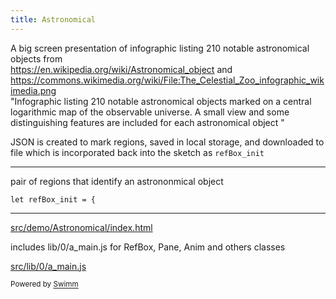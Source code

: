 ```yaml
---
title: Astronomical
---
```

A big screen presentation of infographic listing 210 notable astronomical objects from\
<https://en.wikipedia.org/wiki/Astronomical_object> and <https://commons.wikimedia.org/wiki/File:The_Celestial_Zoo_infographic_wikimedia.png>\
"Infographic listing 210 notable astronomical objects marked on a central logarithmic map of the observable universe. A small view and some distinguishing features are included for each astronomical object "

JSON is created to mark regions, saved in local storage, and downloaded to file which is incorporated back into the sketch as <SwmToken path="/src/demo/Astronomical/refBox_init.js" pos="1:2:2" line-data="let refBox_init = {">`refBox_init`</SwmToken>

<SwmSnippet path="src/demo/Astronomical/refBox_init.js" line="1">

---

pair of regions that identify an astrononmical object&nbsp;

```
let refBox_init = {
```

---

</SwmSnippet>

<SwmPath>[src/demo/Astronomical/index.html](/src/demo/Astronomical/index.html)</SwmPath>

includes lib/0/a_main.js for RefBox, Pane, Anim and others classes

<SwmPath>[src/lib/0/a_main.js](/src/lib/0/a_main.js)</SwmPath>

<SwmMeta version="3.0.0" repo-id="Z2l0aHViJTNBJTNBcDVtb0xpYnJhcnklM0ElM0Ftb2xhYi1pdHA=" repo-name="p5moLibrary"><sup>Powered by [Swimm](https://app.swimm.io/)</sup></SwmMeta>
